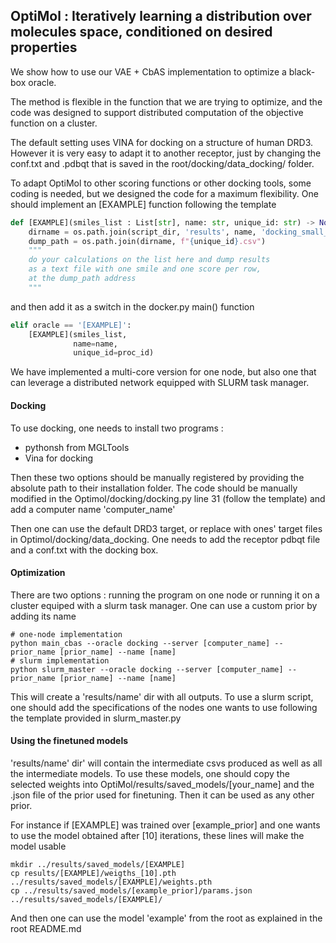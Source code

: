 ## OptiMol : Iteratively learning a distribution over molecules space, conditioned on desired properties


We show how to use our VAE + CbAS implementation to optimize a black-box oracle. 

The method is flexible in the function that we are trying to optimize, and the code was 
designed to support distributed computation of the objective function on a cluster. 

The default setting uses VINA for docking on a structure of human DRD3. 
However it is very easy to adapt it to another receptor, 
just by changing the conf.txt and .pdbqt that is saved in the root/docking/data_docking/ folder.

To adapt OptiMol to other scoring functions or other docking tools, some coding
is needed, but we designed the code for a maximum flexibility.
One should implement an [EXAMPLE] function following the template 

```python
def [EXAMPLE](smiles_list : List[str], name: str, unique_id: str) -> None :
    dirname = os.path.join(script_dir, 'results', name, 'docking_small_results')
    dump_path = os.path.join(dirname, f"{unique_id}.csv")
    """
    do your calculations on the list here and dump results 
    as a text file with one smile and one score per row,
    at the dump_path address
    """
```

and then add it as a switch in the docker.py main() function 

```python
elif oracle == '[EXAMPLE]':
    [EXAMPLE](smiles_list,
              name=name,
              unique_id=proc_id)
``` 

We have implemented a multi-core version for one node, but also one 
 that can leverage a distributed network equipped with SLURM task manager.


#### Docking

To use docking, one needs to install two programs : 
- pythonsh from MGLTools
- Vina for docking

Then these two options should be manually registered by providing the 
absolute path to their installation folder. The code should be manually modified
in the Optimol/docking/docking.py line 31 (follow the template) and add a 
computer name 'computer_name'

Then one can use the default DRD3 target, or replace with ones' target files
in Optimol/docking/data_docking. One needs to add the receptor pdbqt file 
and a conf.txt with the docking box.

#### Optimization

There are two options :
running the program on one node or running it on a cluster equiped with a slurm
task manager. One can use a custom prior by adding its name

```
# one-node implementation
python main_cbas --oracle docking --server [computer_name] --prior_name [prior_name] --name [name]
# slurm implementation
python slurm_master --oracle docking --server [computer_name] --prior_name [prior_name] --name [name]
```

This will create a 'results/name' dir with all outputs. To use a slurm script,
one should add the specifications of the nodes one wants to use following
the template provided in slurm_master.py

#### Using the finetuned models
'results/name' dir' will contain the intermediate csvs produced as well as all 
the intermediate models. To use these models, one should copy the selected weights
into OptiMol/results/saved_models/[your_name] and the .json file of the prior
used for finetuning. Then it can be used as any other prior.

For instance if [EXAMPLE] was trained over [example_prior] and one wants to use
the model obtained after [10] iterations, these lines will make the model usable 

```
mkdir ../results/saved_models/[EXAMPLE]
cp results/[EXAMPLE]/weigths_[10].pth ../results/saved_models/[EXAMPLE]/weights.pth
cp ../results/saved_models/[example_prior]/params.json ../results/saved_models/[EXAMPLE]/
```

And then one can use the model 'example' from the root as explained in the root README.md


